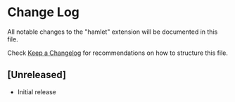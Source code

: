# Change Log

All notable changes to the "hamlet" extension will be documented in this file.

Check [Keep a Changelog](http://keepachangelog.com/) for recommendations on how to structure this file.

## [Unreleased]

- Initial release